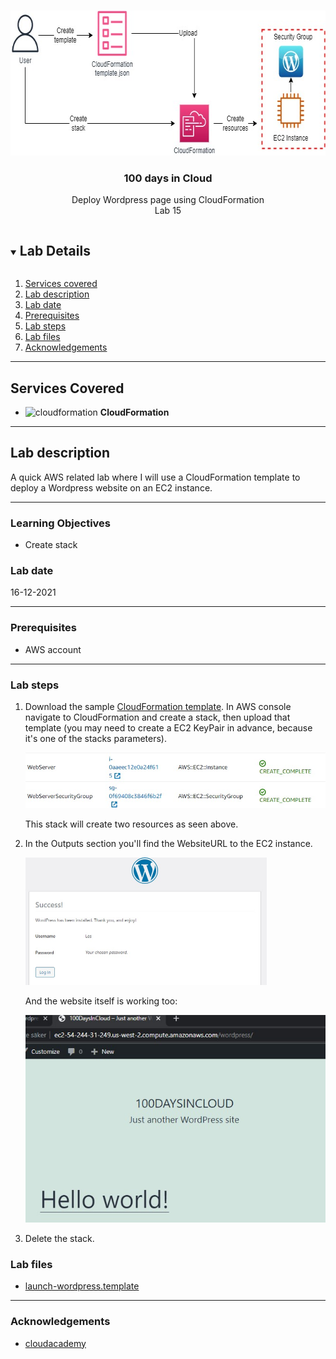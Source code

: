 <br />

<p align="center">
  <a href="img/">
    <img src="img/lab15_diagram.jpg" alt="cloudofthings" width="652" height="232">
  </a>
  <h3 align="center">100 days in Cloud</h3>
<p align="center">
   Deploy Wordpress page using CloudFormation
    <br />
    Lab 15
    <br/>
  </p>
</p>

<details open="open">
  <summary><h2 style="display: inline-block">Lab Details</h2></summary>
  <ol>
    <li><a href="#services-covered">Services covered</a>
    <li><a href="#lab-description">Lab description</a></li>
    </li>
    <li><a href="#lab-date">Lab date</a></li>
    <li><a href="#prerequisites">Prerequisites</a></li>    
    <li><a href="#lab-steps">Lab steps</a></li>
    <li><a href="#lab-files">Lab files</a></li>
    <li><a href="#acknowledgements">Acknowledgements</a></li>
  </ol>
</details>

---

## Services Covered
* ![cloudformation](https://github.com/CloudedThings/100-Days-in-Cloud/blob/main/images/CloudFormation.png) **CloudFormation**

---

## Lab description

A quick AWS related lab where I will use a CloudFormation template to deploy a Wordpress website on an EC2 instance.

---

### Learning Objectives
* Create stack

### Lab date
16-12-2021

---

### Prerequisites
* AWS account

---

### Lab steps
1. Download the sample [CloudFormation template](launch-wordpress.template). In AWS console navigate to CloudFormation and create a stack, then upload that template (you may need to create a EC2 KeyPair in advance, because it's one of the stacks parameters).

   ![lab15_stack_complete](img/lab15_stack_complete.jpg)

   This stack will create two resources as seen above.

2. In the Outputs section you'll find the WebsiteURL to the EC2 instance.

   <img src="img/lab15_wordpress_installed.jpg" alt="lab15_wordpress_installed" style="zoom:50%;" />

   And the website itself is working too:

   ![lab15_wordpress_site](img/lab15_wordpress_site.jpg)

1. Delete the stack.

### Lab files
* [launch-wordpress.template](launch-wordpress.template)

---

### Acknowledgements
* [cloudacademy](https://cloudacademy.com/lab/deploy-wordpress-cloudformation/?context_id=60&context_resource=lp)

